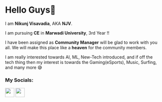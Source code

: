 # Hello Guys:wave:

I am **Nikunj Visavadia**, AKA **NJV**.

I am pursuing **CE** in **Marwadi University**, 3rd Year !!

I have been assigned as **Community Manager** will be glad to work with you all. We will make this place like a **heaven** for the community members.

I am really interested towards AI, ML, New-Tech introduced, and if off the tech thing then my interest is towards the Gaming(eSports), Music, Surfing, and many more 😅

<h3 align="left">My Socials:</h3>
<p align="left"> 
<a href="https://www.linkedin.com/in/nikunj-visavadia-326115200/ " target="_blank" rel="noreferrer"><img src="https://raw.githubusercontent.com/danielcranney/readme-generator/main/public/icons/socials/linkedin.svg" width="30" height="30" /></a> 
<a href="https://twitter.com/nikunjvisavadia" target="_blank" rel="noreferrer"><img src="https://raw.githubusercontent.com/danielcranney/readme-generator/main/public/icons/socials/twitter.svg" width="30" height="30" /></a>
 </p>
